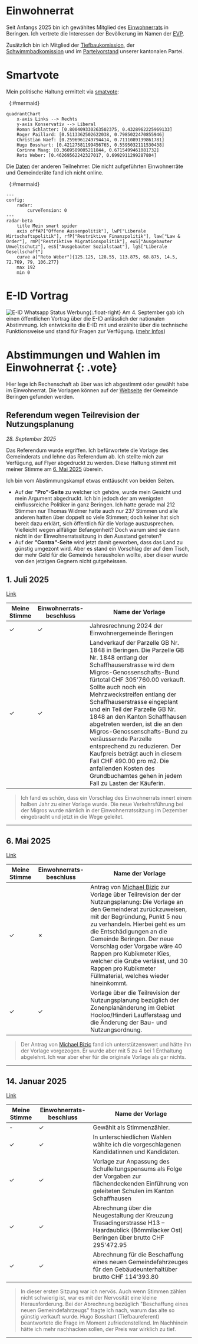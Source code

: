 # Einwohnerrat

Seit Anfangs 2025 bin ich gewähltes Mitglied des [Einwohnerrats](https://www.beringen.ch/de/mitglieder) in Beringen. Ich vertrete die Interessen der Bevölkerung im Namen der [EVP](https://evp-sh.ch).

Zusätzlich bin ich Mitglied der [Tiefbaukomission](https://www.beringen.ch/de/tiefbau), der [Schwimmbadkomission](https://www.beringen.ch/de/schwimmbad) und im [Parteivorstand](https://www.evp-sh-2024.ch/parteivorstand) unserer kantonalen Partei.

# Smartvote
Mein politische Haltung ermittelt via [smatvote](https://smartvote.ch): 

<!-- Roman Schlatter: https://www.smartvote.ch/de/group/527/election/23_ch_nr/smartmap -->
<!-- https://www.smartvote.ch/de/group/540/election/24_sh_leg/smartmap -->

&nbsp;
{:#mermaid}

```mermaid
quadrantChart
    x-axis Links --> Rechts
    y-axis Konservativ --> Liberal
    Roman Schlatter: [0.800409330263502375, 0.4328962225969133]
    Roger Paillard: [0.5113362502622038, 0.7985022470855946]
    Christian Naef: [0.2596961249794414, 0.7111089139861781]
    Hugo Bosshart: [0.42127581199456765, 0.5595032111530438]
    Corinne Maag: [0.3609589005211844, 0.6715499461081732]
    Reto Weber: [0.46269562242327017, 0.6992911299287804]
```
Die [Daten](https://www.smartvote.ch/de/group/540/election/24_sh_leg/smartmap) der anderen Teilnehmer. Die nicht aufgeführten Einwohnerräte und Gemeinderäte fand ich nicht online.

&nbsp;
{:#mermaid}

```mermaid
---
config:
    radar:
        curveTension: 0
---
radar-beta
    title Mein smart spider
    axis offAP["Offene Aussenpolitik"], lwP["Liberale Wirtschaftspolitik"], rfP["Restriktive Finanzpolitik"], law["Law & Order"], rmP["Restriktive Migrationspolitik"], euS["Ausgebauter Umweltschutz"], esS["Ausgebauter Sozialstaat"], lgS["Liberale Gesellschaft"]
    curve a["Reto Weber"]{125.125, 128.55, 113.875, 68.875, 14.5, 72.769, 79, 106.277}
    max 192
    min 0
```


# E-ID Vortrag

![E-ID Whatsapp Status Werbung](assets/images/eid_vortrag.jpg){:.float-right}
Am 4. September gab ich einen öffentlichen Vortrag über die E-ID anlässlich der nationalen Abstimmung. Ich entwickelte die E-ID mit und erzählte über die technische Funktionsweise und stand für Fragen zur Verfügung. ([mehr Infos](/politics/e-id))

# Abstimmungen und Wahlen im Einwohnerrat {: .vote}

Hier lege ich Rechenschaft ab über was ich abgestimmt oder gewählt habe im Einwohnerrat. Die Vorlagen können auf der [Webseite](https://www.beringen.ch/de/einwohnerrat-vorlagen) der Gemeinde Beringen gefunden werden.

## Referendum wegen Teilrevision der Nutzungsplanung

*28. September 2025*

Das Referendum wurde ergriffen. Ich befürwortete die Vorlage des Gemeinderats und lehne das Referendum ab. Ich stellte mich zur Verfügung, auf Flyer abgedruckt zu werden. Diese Haltung stimmt mit meiner Stimme am [6. Mai 2025](#6-mai-2025) überein.

Ich bin vom Abstimmungskampf etwas enttäuscht von beiden Seiten. 

- Auf der **"Pro"-Seite** zu welcher ich gehöre, wurde mein Gesicht und mein Argument abgedruckt. Ich bin jedoch der am wenigsten einflussreiche Politiker in ganz Beringen. Ich hatte gerade mal 212 Stimmen nur Thomas Widmer hatte auch nur 237 Stimmen und alle anderen hatten über doppelt so viele Stimmen; doch keiner hat sich bereit dazu erklärt, sich öffentlich für die Vorlage auszusprechen. Vielleicht wegen allfäliger Befangenheit? Doch warum sind sie dann nicht in der Einwohnerratssitzung in den Ausstand getreten?
- Auf der **"Contra"-Seite** wird jetzt damit geworben, dass das Land zu günstig umgezont wird. Aber es stand ein Vorschlag der auf dem Tisch, der mehr Geld für die Gemeinde herausholen wollte, aber dieser wurde von den jetzigen Gegnern nicht gutgeheissen.

## 1. Juli 2025

[Link](https://www.beringen.ch/uploads/files/pdf/Behoerde-Politik/Einwohnerrat/Beschluesse/2025/Einwohnerrat%20Beschlusse%203.%20Sitzung%20vom%201.%20Juli%202025.pdf)

| Meine Stimme | Einwohnerrats- beschluss | Name der Vorlage |
|---|---|---|
| ✓ | ✓ | Jahresrechnung 2024 der Einwohnergemeinde Beringen |
| ✓ | ✓ | Landverkauf der Parzelle GB Nr. 1848 in Beringen. Die Parzelle GB Nr. 1848 entlang der Schaffhauserstrasse wird dem Migros-Genossenschafts-Bund fürtotal CHF 305'760.00 verkauft. Sollte auch noch ein Mehrzweckstreifen entlang der Schaffhauserstrasse eingeplant und ein Teil der Parzelle GB Nr. 1848 an den Kanton Schaffhausen abgetreten werden, ist die an den Migros-Genossenschafts-Bund zu veräussernde Parzelle entsprechend zu reduzieren. Der Kaufpreis beträgt auch in diesem Fall CHF 490.00 pro m2. Die anfallenden Kosten des Grundbuchamtes gehen in jedem Fall zu Lasten der Käuferin. |

> Ich fand es schön, dass ein Vorschlag des Einwohnerrats innert einem halben Jahr zu einer Vorlage wurde. Die neue Verkehrsführung bei der Migros wurde nämlich in der Einwohnerratssitzung im Dezember eingebracht und jetzt in die Wege geleitet.

---

## 6. Mai 2025

[Link](https://www.beringen.ch/uploads/files/pdf/Behoerde-Politik/Einwohnerrat/Beschluesse/2025/Einwohnerrat%20Beschlusse%202.%20Sitzung%20vom%206.%20Mai%202025.pdf)

| Meine Stimme | Einwohnerrats- beschluss | Name der Vorlage |
|---|---|---|
| ✓ | ✗ | Antrag von [Michael Bizic](https://www.garbatec.ch/garbatec/team) zur Vorlage über Teilrevision der der Nutzungsplanung: Die Vorlage an den Gemeinderat zurückzuweisen, mit der Begründung, Punkt 5 neu zu verhandeln. Hierbei geht es um die Entschädigungen an die Gemeinde Beringen. Der neue Vorschlag oder Vorgabe wäre 40 Rappen pro Kubikmeter Kies, welcher die Grube verlässt, und 30 Rappen pro Kubikmeter Füllmaterial, welches wieder hineinkommt. |
| ✓ | ✓ | Vorlage über die Teilrevision der Nutzungsplanung bezüglich der Zonenplanänderung im Gebiet Hooloo/Hinderi Laufferstaag und die Änderung der Bau- und Nutzungsordnung. |

> Der Antrag von [Michael Bizic](https://www.garbatec.ch/garbatec/team) fand ich unterstützenswert und hätte ihn der Vorlage vorgezogen. Er wurde aber mit 5 zu 4 bei 1 Enthaltung abgelehnt. Ich war aber eher für die originale Vorlage als gar nichts.

---

## 14. Januar 2025

[Link](https://www.beringen.ch/uploads/files/pdf/Behoerde-Politik/Einwohnerrat/Beschluesse/2025/Einwohnerrat%20Beschlusse%201.%20Sitzung%20vom%2014.%20Januar%202025.pdf)

| Meine Stimme | Einwohnerrats- beschluss | Name der Vorlage |
|---|---|---|
| - | ✓ | Gewählt als Stimmenzähler. |
| ✓ | ✓ | In unterschiedlichen Wahlen wählte ich die vorgeschlagenen Kandidatinnen und Kandidaten. |
| ✓ | ✓ | Vorlage zur Anpassung des Schulleitungspensums als Folge der Vorgaben zur flächendeckenden Einführung von geleiteten Schulen im Kanton Schaffhausen |
| ✓ | ✓ | Abrechnung über die Neugestaltung der Kreuzung Trasadingerstrasse H13 – Haardaublick (Bömmliacker Ost) Beringen über brutto CHF 295'472.95 |
| ✓ | ✓ | Abrechnung für die Beschaffung eines neuen Gemeindefahrzeuges für den Gebäudeunterhaltüber brutto CHF 114‘393.80 |


> In dieser ersten Sitzung war ich nervös. Auch wenn Stimmen zählen nicht schwierig ist, war es mit der Nervosität eine kleine Herausforderung. Bei der Abrechnung bezüglich "Beschaffung eines neuen Gemeindefahrzeugs" fragte ich nach, warum das alte so günstig verkauft wurde. Hugo Bosshart (Tiefbaureferent) beantwortete die Frage im Moment zufriedenstellend. Im Nachhinein hätte ich mehr nachhacken sollen, der Preis war wirklich zu tief.

---
